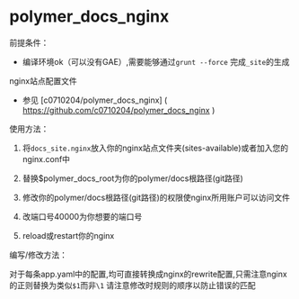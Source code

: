 polymer_docs_nginx
==================
前提条件：

- 编译环境ok（可以没有GAE）,需要能够通过`grunt --force` 完成`_site`的生成

nginx站点配置文件

- 参见 [c0710204/polymer_docs_nginx] ( https://github.com/c0710204/polymer_docs_nginx )

使用方法：

1. 将`docs_site.nginx`放入你的nginx站点文件夹(sites-available)或者加入您的nginx.conf中

2. 替换$polymer_docs_root为你的polymer/docs根路径(git路径)

3. 修改你的polymer/docs根路径(git路径)的权限使nginx所用账户可以访问文件

4. 改端口号40000为你想要的端口号

5. reload或restart你的nginx

编写/修改方法：

对于每条app.yaml中的配置,均可直接转换成nginx的rewrite配置,只需注意nginx的正则替换为类似`$1`而非`\1`
请注意修改时规则的顺序以防止错误的匹配

